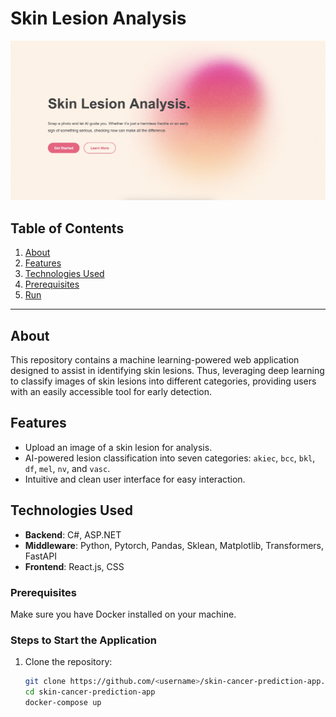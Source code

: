 # Skin Lesion Analysis

![Skin Lesion Analysis](client/public/assets/landing_page_photo.jpeg)

## Table of Contents
1. [About](#about)
2. [Features](#features)
3. [Technologies Used](#technologies-used)
4. [Prerequisites](#prerequisites)
5. [Run](#steps-to-start-the-application)

---

## About
This repository contains a machine learning-powered web application designed to assist in identifying skin lesions. Thus, leveraging deep learning to classify images of skin lesions into different categories, providing users with an easily accessible tool for early detection.

## Features
- Upload an image of a skin lesion for analysis.
- AI-powered lesion classification into seven categories: `akiec`, `bcc`, `bkl`, `df`, `mel`, `nv`, and `vasc`.
- Intuitive and clean user interface for easy interaction.

## Technologies Used
- **Backend**: C#, ASP.NET
- **Middleware**: Python, Pytorch, Pandas, Sklean, Matplotlib, Transformers, FastAPI
- **Frontend**: React.js, CSS

### Prerequisites
Make sure you have Docker installed on your machine.

### Steps to Start the Application
1. Clone the repository:
   ```bash
   git clone https://github.com/<username>/skin-cancer-prediction-app.git
   cd skin-cancer-prediction-app
   docker-compose up